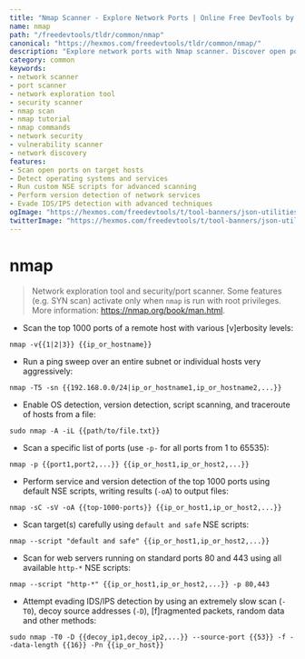 ```yaml
---
title: "Nmap Scanner - Explore Network Ports | Online Free DevTools by Hexmos"
name: nmap
path: "/freedevtools/tldr/common/nmap"
canonical: "https://hexmos.com/freedevtools/tldr/common/nmap/"
description: "Explore network ports with Nmap scanner. Discover open ports, identify services, and perform security audits. Free online tool, no registration required."
category: common
keywords:
- network scanner
- port scanner
- network exploration tool
- security scanner
- nmap scan
- nmap tutorial
- nmap commands
- network security
- vulnerability scanner
- network discovery
features:
- Scan open ports on target hosts
- Detect operating systems and services
- Run custom NSE scripts for advanced scanning
- Perform version detection of network services
- Evade IDS/IPS detection with advanced techniques
ogImage: "https://hexmos.com/freedevtools/t/tool-banners/json-utilities-banner.png"
twitterImage: "https://hexmos.com/freedevtools/t/tool-banners/json-utilities-banner.png"
---
```


# nmap

> Network exploration tool and security/port scanner.
> Some features (e.g. SYN scan) activate only when `nmap` is run with root privileges.
> More information: <https://nmap.org/book/man.html>.

- Scan the top 1000 ports of a remote host with various [v]erbosity levels:

`nmap -v{{1|2|3}} {{ip_or_hostname}}`

- Run a ping sweep over an entire subnet or individual hosts very aggressively:

`nmap -T5 -sn {{192.168.0.0/24|ip_or_hostname1,ip_or_hostname2,...}}`

- Enable OS detection, version detection, script scanning, and traceroute of hosts from a file:

`sudo nmap -A -iL {{path/to/file.txt}}`

- Scan a specific list of ports (use `-p-` for all ports from 1 to 65535):

`nmap -p {{port1,port2,...}} {{ip_or_host1,ip_or_host2,...}}`

- Perform service and version detection of the top 1000 ports using default NSE scripts, writing results (`-oA`) to output files:

`nmap -sC -sV -oA {{top-1000-ports}} {{ip_or_host1,ip_or_host2,...}}`

- Scan target(s) carefully using `default and safe` NSE scripts:

`nmap --script "default and safe" {{ip_or_host1,ip_or_host2,...}}`

- Scan for web servers running on standard ports 80 and 443 using all available `http-*` NSE scripts:

`nmap --script "http-*" {{ip_or_host1,ip_or_host2,...}} -p 80,443`

- Attempt evading IDS/IPS detection by using an extremely slow scan (`-T0`), decoy source addresses (`-D`), [f]ragmented packets, random data and other methods:

`sudo nmap -T0 -D {{decoy_ip1,decoy_ip2,...}} --source-port {{53}} -f --data-length {{16}} -Pn {{ip_or_host}}`
